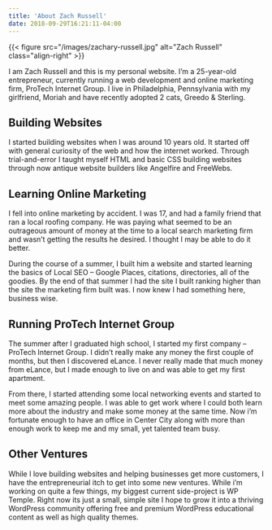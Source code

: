 ```yaml
---
title: 'About Zach Russell'
date: 2018-09-29T16:21:11-04:00
---
```


{{< figure src="/images/zachary-russell.jpg" alt="Zach Russell" class="align-right" >}}

I am Zach Russell and this is my personal website. I’m a 25-year-old entrepreneur, currently running a web development and online marketing firm, ProTech Internet Group. I live in Philadelphia, Pennsylvania with my girlfriend, Moriah and have recently adopted 2 cats, Greedo & Sterling.

## Building Websites

I started building websites when I was around 10 years old. It started off with general curiosity of the web and how the internet worked. Through trial-and-error I taught myself HTML and basic CSS building websites through now antique website builders like Angelfire and FreeWebs.

## Learning Online Marketing

I fell into online marketing by accident. I was 17, and had a family friend that ran a local roofing company. He was paying what seemed to be an outrageous amount of money at the time to a local search marketing firm and wasn’t getting the results he desired. I thought I may be able to do it better.

During the course of a summer, I built him a website and started learning the basics of Local SEO – Google Places, citations, directories, all of the goodies. By the end of that summer I had the site I built ranking higher than the site the marketing firm built was. I now knew I had something here, business wise.

## Running ProTech Internet Group

The summer after I graduated high school, I started my first company – ProTech Internet Group. I didn’t really make any money the first couple of months, but then I discovered eLance. I never really made that much money from eLance, but I made enough to live on and was able to get my first apartment.

From there, I started attending some local networking events and started to meet some amazing people. I was able to get work where I could both learn more about the industry and make some money at the same time. Now i’m fortunate enough to have an office in Center City along with more than enough work to keep me and my small, yet talented team busy.

## Other Ventures

While I love building websites and helping businesses get more customers, I have the entrepreneurial itch to get into some new ventures. While i’m working on quite a few things, my biggest current side-project is WP Temple. Right now its just a small, simple site I hope to grow it into a thriving WordPress community offering free and premium WordPress educational content as well as high quality themes.
